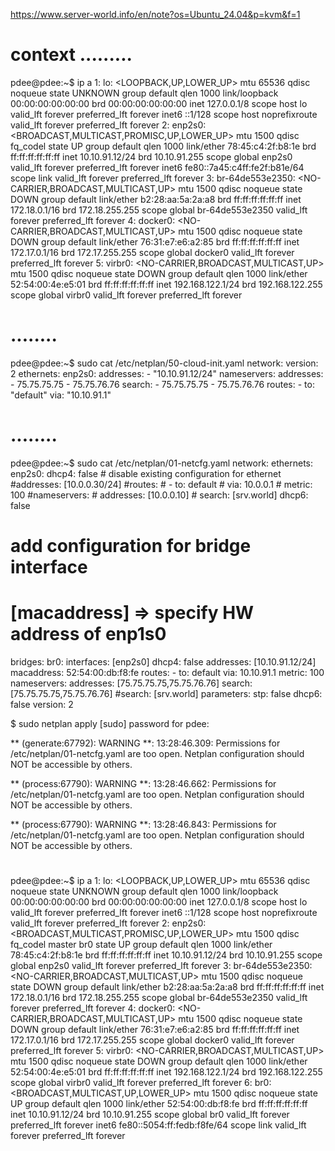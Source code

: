 
https://www.server-world.info/en/note?os=Ubuntu_24.04&p=kvm&f=1


# context .........
pdee@pdee:~$ ip a
1: lo: <LOOPBACK,UP,LOWER_UP> mtu 65536 qdisc noqueue state UNKNOWN group default qlen 1000
    link/loopback 00:00:00:00:00:00 brd 00:00:00:00:00:00
    inet 127.0.0.1/8 scope host lo
       valid_lft forever preferred_lft forever
    inet6 ::1/128 scope host noprefixroute
       valid_lft forever preferred_lft forever
2: enp2s0: <BROADCAST,MULTICAST,PROMISC,UP,LOWER_UP> mtu 1500 qdisc fq_codel state UP group default qlen 1000
    link/ether 78:45:c4:2f:b8:1e brd ff:ff:ff:ff:ff:ff
    inet 10.10.91.12/24 brd 10.10.91.255 scope global enp2s0
       valid_lft forever preferred_lft forever
    inet6 fe80::7a45:c4ff:fe2f:b81e/64 scope link
       valid_lft forever preferred_lft forever
3: br-64de553e2350: <NO-CARRIER,BROADCAST,MULTICAST,UP> mtu 1500 qdisc noqueue state DOWN group default
    link/ether b2:28:aa:5a:2a:a8 brd ff:ff:ff:ff:ff:ff
    inet 172.18.0.1/16 brd 172.18.255.255 scope global br-64de553e2350
       valid_lft forever preferred_lft forever
4: docker0: <NO-CARRIER,BROADCAST,MULTICAST,UP> mtu 1500 qdisc noqueue state DOWN group default
    link/ether 76:31:e7:e6:a2:85 brd ff:ff:ff:ff:ff:ff
    inet 172.17.0.1/16 brd 172.17.255.255 scope global docker0
       valid_lft forever preferred_lft forever
5: virbr0: <NO-CARRIER,BROADCAST,MULTICAST,UP> mtu 1500 qdisc noqueue state DOWN group default qlen 1000
    link/ether 52:54:00:4e:e5:01 brd ff:ff:ff:ff:ff:ff
    inet 192.168.122.1/24 brd 192.168.122.255 scope global virbr0
       valid_lft forever preferred_lft forever

# ........
pdee@pdee:~$ sudo cat /etc/netplan/50-cloud-init.yaml
network:
  version: 2
  ethernets:
    enp2s0:
      addresses:
      - "10.10.91.12/24"
      nameservers:
        addresses:
        - 75.75.75.75
        - 75.75.76.76
        search:
        - 75.75.75.75
        - 75.75.76.76
      routes:
      - to: "default"
        via: "10.10.91.1"


# ........
pdee@pdee:~$ sudo cat /etc/netplan/01-netcfg.yaml
network:
  ethernets:
    enp2s0:
      dhcp4: false
      # disable existing configuration for ethernet
      #addresses: [10.0.0.30/24]
      #routes:
      #  - to: default
      #    via: 10.0.0.1
      #    metric: 100
      #nameservers:
      #  addresses: [10.0.0.10]
      #  search: [srv.world]
      dhcp6: false
  # add configuration for bridge interface
  # [macaddress] ⇒ specify HW address of enp1s0
  bridges:
    br0:
      interfaces: [enp2s0]
      dhcp4: false
      addresses: [10.10.91.12/24]
      macaddress: 52:54:00:db:f8:fe
      routes:
        - to: default
          via: 10.10.91.1
          metric: 100
      nameservers:
        addresses: [75.75.75.75,75.75.76.76]
        search: [75.75.75.75,75.75.76.76]
          #search: [srv.world]
      parameters:
        stp: false
      dhcp6: false
  version: 2


$ sudo netplan apply
[sudo] password for pdee:

** (generate:67792): WARNING **: 13:28:46.309: Permissions for /etc/netplan/01-netcfg.yaml are too open. Netplan configuration should NOT be accessible by others.

** (process:67790): WARNING **: 13:28:46.662: Permissions for /etc/netplan/01-netcfg.yaml are too open. Netplan configuration should NOT be accessible by others.

** (process:67790): WARNING **: 13:28:46.843: Permissions for /etc/netplan/01-netcfg.yaml are too open. Netplan configuration should NOT be accessible by others.



# 
pdee@pdee:~$ ip a
1: lo: <LOOPBACK,UP,LOWER_UP> mtu 65536 qdisc noqueue state UNKNOWN group default qlen 1000
    link/loopback 00:00:00:00:00:00 brd 00:00:00:00:00:00
    inet 127.0.0.1/8 scope host lo
       valid_lft forever preferred_lft forever
    inet6 ::1/128 scope host noprefixroute
       valid_lft forever preferred_lft forever
2: enp2s0: <BROADCAST,MULTICAST,PROMISC,UP,LOWER_UP> mtu 1500 qdisc fq_codel master br0 state UP group default qlen 1000
    link/ether 78:45:c4:2f:b8:1e brd ff:ff:ff:ff:ff:ff
    inet 10.10.91.12/24 brd 10.10.91.255 scope global enp2s0
       valid_lft forever preferred_lft forever
3: br-64de553e2350: <NO-CARRIER,BROADCAST,MULTICAST,UP> mtu 1500 qdisc noqueue state DOWN group default
    link/ether b2:28:aa:5a:2a:a8 brd ff:ff:ff:ff:ff:ff
    inet 172.18.0.1/16 brd 172.18.255.255 scope global br-64de553e2350
       valid_lft forever preferred_lft forever
4: docker0: <NO-CARRIER,BROADCAST,MULTICAST,UP> mtu 1500 qdisc noqueue state DOWN group default
    link/ether 76:31:e7:e6:a2:85 brd ff:ff:ff:ff:ff:ff
    inet 172.17.0.1/16 brd 172.17.255.255 scope global docker0
       valid_lft forever preferred_lft forever
5: virbr0: <NO-CARRIER,BROADCAST,MULTICAST,UP> mtu 1500 qdisc noqueue state DOWN group default qlen 1000
    link/ether 52:54:00:4e:e5:01 brd ff:ff:ff:ff:ff:ff
    inet 192.168.122.1/24 brd 192.168.122.255 scope global virbr0
       valid_lft forever preferred_lft forever
6: br0: <BROADCAST,MULTICAST,UP,LOWER_UP> mtu 1500 qdisc noqueue state UP group default qlen 1000
    link/ether 52:54:00:db:f8:fe brd ff:ff:ff:ff:ff:ff
    inet 10.10.91.12/24 brd 10.10.91.255 scope global br0
       valid_lft forever preferred_lft forever
    inet6 fe80::5054:ff:fedb:f8fe/64 scope link
       valid_lft forever preferred_lft forever

